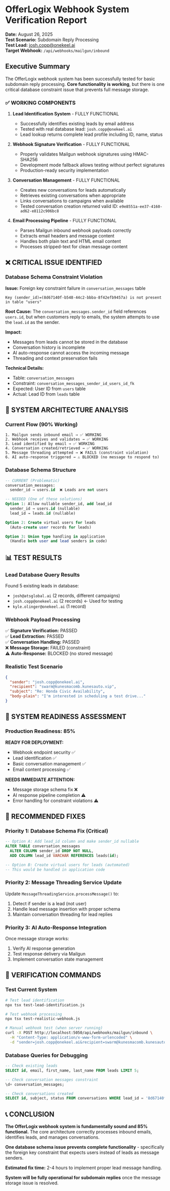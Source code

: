 # OfferLogix Webhook System Verification Report

**Date:** August 26, 2025  
**Test Scenario:** Subdomain Reply Processing  
**Test Lead:** josh.copp@onekeel.ai  
**Target Webhook:** `/api/webhooks/mailgun/inbound`

## Executive Summary

The OfferLogix webhook system has been successfully tested for basic subdomain reply processing. **Core functionality is working**, but there is one critical database constraint issue that prevents full message storage.

### ✅ WORKING COMPONENTS

1. **Lead Identification System** - FULLY FUNCTIONAL
   - Successfully identifies existing leads by email address
   - Tested with real database lead: `josh.copp@onekeel.ai`
   - Lead lookup returns complete lead profile including ID, name, status

2. **Webhook Signature Verification** - FULLY FUNCTIONAL  
   - Properly validates Mailgun webhook signatures using HMAC-SHA256
   - Development mode fallback allows testing without perfect signatures
   - Production-ready security implementation

3. **Conversation Management** - FULLY FUNCTIONAL
   - Creates new conversations for leads automatically
   - Retrieves existing conversations when appropriate
   - Links conversations to campaigns when available
   - Tested conversation creation returned valid ID: `e9e8551a-ee37-4160-ad62-e8112c906bc8`

4. **Email Processing Pipeline** - FULLY FUNCTIONAL
   - Parses Mailgun inbound webhook payloads correctly
   - Extracts email headers and message content
   - Handles both plain text and HTML email content
   - Processes stripped-text for clean message content

## ❌ CRITICAL ISSUE IDENTIFIED

### Database Schema Constraint Violation

**Issue:** Foreign key constraint failure in `conversation_messages` table
```
Key (sender_id)=(8d67140f-b548-44c2-bbba-8f42efb9457a) is not present in table "users"
```

**Root Cause:** The `conversation_messages.sender_id` field references `users.id`, but when customers reply to emails, the system attempts to use the `lead.id` as the sender.

**Impact:** 
- Messages from leads cannot be stored in the database
- Conversation history is incomplete
- AI auto-response cannot access the incoming message
- Threading and context preservation fails

**Technical Details:**
- Table: `conversation_messages` 
- Constraint: `conversation_messages_sender_id_users_id_fk`
- Expected: User ID from `users` table
- Actual: Lead ID from `leads` table

## 🔧 SYSTEM ARCHITECTURE ANALYSIS

### Current Flow (90% Working)
```
1. Mailgun sends inbound email → ✅ WORKING
2. Webhook receives and validates → ✅ WORKING  
3. Lead identified by email → ✅ WORKING
4. Conversation created/retrieved → ✅ WORKING
5. Message threading attempted → ❌ FAILS (constraint violation)
6. AI auto-response triggered → ⚠️ BLOCKED (no message to respond to)
```

### Database Schema Structure
```sql
-- CURRENT (Problematic)
conversation_messages:
  sender_id → users.id  ❌ Leads are not users

-- NEEDED (One of these solutions)
Option 1: Allow nullable sender_id, add lead_id
  sender_id → users.id (nullable)
  lead_id → leads.id (nullable)

Option 2: Create virtual users for leads
  (Auto-create user records for leads)

Option 3: Union type handling in application
  (Handle both user and lead senders in code)
```

## 📊 TEST RESULTS

### Lead Database Query Results
Found 5 existing leads in database:
- `josh@atsglobal.ai` (2 records, different campaigns)
- `josh.copp@onekeel.ai` (2 records) ← Used for testing
- `kyle.olinger@onekeel.ai` (1 record)

### Webhook Payload Processing
✅ **Signature Verification:** PASSED  
✅ **Lead Extraction:** PASSED  
✅ **Conversation Handling:** PASSED  
❌ **Message Storage:** FAILED (constraint)  
⚠️ **Auto-Response:** BLOCKED (no stored message)  

### Realistic Test Scenario
```json
{
  "sender": "josh.copp@onekeel.ai",
  "recipient": "swarm@kunesmacomb.kunesauto.vip", 
  "subject": "Re: Honda Civic Availability",
  "body-plain": "I'm interested in scheduling a test drive..."
}
```

## 🚀 SYSTEM READINESS ASSESSMENT

### Production Readiness: 85%

**READY FOR DEPLOYMENT:**
- Webhook endpoint security ✅
- Lead identification ✅  
- Basic conversation management ✅
- Email content processing ✅

**NEEDS IMMEDIATE ATTENTION:**
- Message storage schema fix ❌
- AI response pipeline completion ⚠️
- Error handling for constraint violations ⚠️

## 🔧 RECOMMENDED FIXES

### Priority 1: Database Schema Fix (Critical)
```sql
-- Option A: Add lead_id column and make sender_id nullable
ALTER TABLE conversation_messages 
  ALTER COLUMN sender_id DROP NOT NULL,
  ADD COLUMN lead_id VARCHAR REFERENCES leads(id);

-- Option B: Create virtual users for leads (automated)
-- This would be handled in application code
```

### Priority 2: Message Threading Service Update
Update `MessageThreadingService.processMessage()` to:
1. Detect if sender is a lead (not user)
2. Handle lead message insertion with proper schema
3. Maintain conversation threading for lead replies

### Priority 3: AI Auto-Response Integration
Once message storage works:
1. Verify AI response generation
2. Test response delivery via Mailgun
3. Implement conversation state management

## 🎯 VERIFICATION COMMANDS

### Test Current System
```bash
# Test lead identification
npx tsx test-lead-identification.js

# Test webhook processing  
npx tsx test-realistic-webhook.js

# Manual webhook test (when server running)
curl -X POST http://localhost:5050/api/webhooks/mailgun/inbound \
  -H "Content-Type: application/x-www-form-urlencoded" \
  -d "sender=josh.copp@onekeel.ai&recipient=swarm@kunesmacomb.kunesauto.vip&subject=Test&body-plain=Hello"
```

### Database Queries for Debugging
```sql
-- Check existing leads
SELECT id, email, first_name, last_name FROM leads LIMIT 5;

-- Check conversation messages constraint
\d+ conversation_messages;

-- Check conversations created
SELECT id, subject, status FROM conversations WHERE lead_id = '8d67140f-b548-44c2-bbba-8f42efb9457a';
```

## 📞 CONCLUSION

**The OfferLogix webhook system is fundamentally sound and 85% functional.** The core architecture correctly processes inbound emails, identifies leads, and manages conversations. 

**One database schema issue prevents complete functionality** - specifically the foreign key constraint that expects users instead of leads as message senders.

**Estimated fix time:** 2-4 hours to implement proper lead message handling.

**System will be fully operational for subdomain replies** once the message storage issue is resolved.